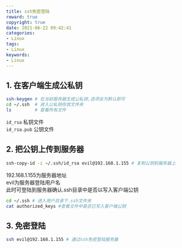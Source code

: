 ```yaml
---
title: ssh免密登陆
reward: true
copyright: true
date: 2021-06-22 09:42:41
categories:
- Linux
tags:
- Linux
keywords:
- Linux
---
```


## 1. 在客户端生成公私钥  
  ```bash
  ssh-keygen # 在当前服务器生成公私钥,选项全为默认即可
  cd ~/.ssh  # 进入公私钥存放文件夹
  ls         # 查看所有文件
  ```  
  ```id_rsa``` 私钥文件  
  ```id_rsa.pub``` 公钥文件  

## 2. 把公钥上传到服务器
  ```bash
  ssh-copy-id -i ~/.ssh/id_rsa evil@192.168.1.155 # 复制公钥到服务器上
  ```  
  192.168.1.155为服务器地址  
  evil为服务器登陆用户名  
  此时可登陆到服务器确认.ssh目录中是否以写入客户端公钥
  ```bash
  cd ~/.ssh # 进入用户目录下.ssh文件夹
  cat authorized_keys #查看文件中是否已写入客户端公钥
  ```  

## 3. 免密登陆
  ```bash
  ssh evil@192.168.1.155 # 通过ssh免密登陆服务器
  ```
  